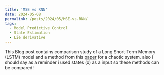 ```yaml
---
title: 'MSE vs RNN'
date: 2024-05-08
permalink: /posts/2024/05/MSE-vs-RNN/
tags:
  - Model Predictive Control
  - State Estimation
  - Lie derivative
---
```



This Blog post contains comparison study of a Long Short-Term Memory (LSTM) model and a method from this [paper](https://folk.ntnu.no/skoge/prost/proceedings/ifac2008/data/papers/1383.pdf) for a chaotic system. also i should say as a reminder i used states (x) as a input so these methods can be compared!
